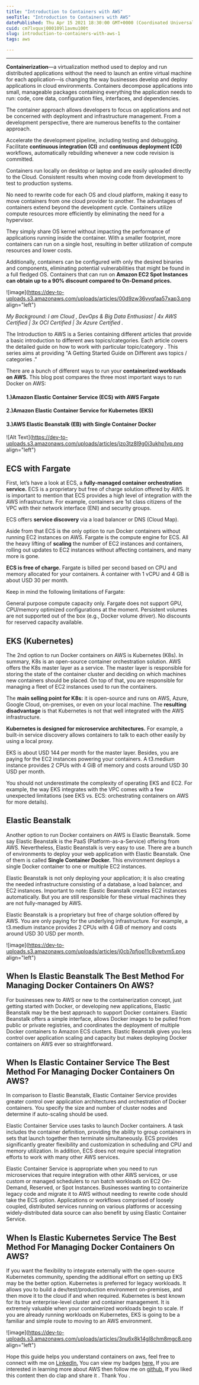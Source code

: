 ```yaml
---
title: "Introduction to Containers with AWS"
seoTitle: "Introduction to Containers with AWS"
datePublished: Thu Apr 15 2021 18:30:00 GMT+0000 (Coordinated Universal Time)
cuid: cm7lvquxj000109l1avmu100t
slug: introduction-to-containers-with-aws-1
tags: aws

---
```


---

**Containerization**—a virtualization method used to deploy and run distributed applications without the need to launch an entire virtual machine for each application—is changing the way businesses develop and deploy applications in cloud environments. Containers decompose applications into small, manageable packages containing everything the application needs to run: code, core data, configuration files, interfaces, and dependencies.

The container approach allows developers to focus on applications and not be concerned with deployment and infrastructure management. From a development perspective, there are numerous benefits to the container approach.

Accelerate the development pipeline, including testing and debugging. Facilitate **continuous integration (CI)** and **continuous deployment (CD)** workflows, automatically rebuilding whenever a new code revision is committed.

Containers run locally on desktop or laptop and are easily uploaded directly to the Cloud. Consistent results when moving code from development to test to production systems.

No need to rewrite code for each OS and cloud platform, making it easy to move containers from one cloud provider to another. The advantages of containers extend beyond the development cycle. Containers utilize compute resources more efficiently by eliminating the need for a hypervisor.

They simply share OS kernel without impacting the performance of applications running inside the container. With a smaller footprint, more containers can run on a single host, resulting in better utilization of compute resources and lower costs.

Additionally, containers can be configured with only the desired binaries and components, eliminating potential vulnerabilities that might be found in a full fledged OS. Containers that can run on **Amazon EC2 Spot Instances can obtain up to a 90% discount compared to On-Demand prices.**

![image](https://dev-to-uploads.s3.amazonaws.com/uploads/articles/00d9zw36vvqfaa57xap3.png align="left")

*My Background: I am Cloud , DevOps & Big Data Enthusiast | 4x AWS Certified | 3x OCI Certified | 3x Azure Certified .*

The Introduction to AWS is a Series containing different articles that provide a basic introduction to different aws topics/categories. Each article covers the detailed guide on how to work with particular topic/category . This series aims at providing "A Getting Started Guide on Different aws topics / categories ."

There are a bunch of different ways to run your **containerized workloads on AWS.** This blog post compares the three most important ways to run Docker on AWS:

#### 1.)Amazon Elastic Container Service (ECS) with AWS Fargate

#### 2.)Amazon Elastic Container Service for Kubernetes (EKS)

#### 3.)AWS Elastic Beanstalk (EB) with Single Container Docker

![Alt Text](https://dev-to-uploads.s3.amazonaws.com/uploads/articles/jzo3tz8l9g0i3ukhp1vp.png align="left")

## ECS with Fargate

First, let’s have a look at ECS, a **fully-managed container orchestration service.** ECS is a proprietary but free of charge solution offered by AWS. It is important to mention that ECS provides a high level of integration with the AWS infrastructure. For example, containers are 1st class citizens of the VPC with their network interface (ENI) and security groups.

ECS offers **service discovery** via a load balancer or DNS (Cloud Map).

Aside from that ECS is the only option to run Docker containers without running EC2 instances on AWS. Fargate is the compute engine for ECS. All the heavy lifting of **scaling** the number of EC2 instances and containers, rolling out updates to EC2 instances without affecting containers, and many more is gone.

**ECS is free of charge.** Fargate is billed per second based on CPU and memory allocated for your containers. A container with 1 vCPU and 4 GB is about USD 30 per month.

Keep in mind the following limitations of Fargate:

General purpose compute capacity only. Fargate does not support GPU, CPU/memory optimized configurations at the moment. Persistent volumes are not supported out of the box (e.g., Docker volume driver). No discounts for reserved capacity available.

## EKS (Kubernetes)

The 2nd option to run Docker containers on AWS is Kubernetes (K8s). In summary, K8s is an open-source container orchestration solution. AWS offers the K8s master layer as a service. The master layer is responsible for storing the state of the container cluster and deciding on which machines new containers should be placed. On top of that, you are responsible for managing a fleet of EC2 instances used to run the containers.

The **main selling point for K8s:** it is open-source and runs on AWS, Azure, Google Cloud, on-premises, or even on your local machine. The **resulting disadvantage** is that Kubernetes is not that well integrated with the AWS infrastructure.

**Kubernetes is designed for microservice architectures.** For example, a built-in service discovery allows containers to talk to each other easily by using a local proxy.

EKS is about USD 144 per month for the master layer. Besides, you are paying for the EC2 instances powering your containers. A t3.medium instance provides 2 CPUs with 4 GiB of memory and costs around USD 30 USD per month.

You should not underestimate the complexity of operating EKS and EC2. For example, the way EKS integrates with the VPC comes with a few unexpected limitations (see EKS vs. ECS: orchestrating containers on AWS for more details).

## Elastic Beanstalk

Another option to run Docker containers on AWS is Elastic Beanstalk. Some say Elastic Beanstalk is the PaaS (Platform-as-a-Service) offering from AWS. Nevertheless, Elastic Beanstalk is very easy to use. There are a bunch of environments to deploy your web application with Elastic Beanstalk. One of them is called **Single Container Docker.** This environment deploys a single Docker container to one or multiple EC2 instances.

Elastic Beanstalk is not only deploying your application; it is also creating the needed infrastructure consisting of a database, a load balancer, and EC2 instances. Important to note: Elastic Beanstalk creates EC2 instances automatically. But you are still responsible for these virtual machines they are not fully-managed by AWS.

Elastic Beanstalk is a proprietary but free of charge solution offered by AWS. You are only paying for the underlying infrastructure. For example, a t3.medium instance provides 2 CPUs with 4 GiB of memory and costs around USD 30 USD per month.

![image](https://dev-to-uploads.s3.amazonaws.com/uploads/articles/j0cb7pfjop11c8ywtvm5.png align="left")

## When Is Elastic Beanstalk The Best Method For Managing Docker Containers On AWS?

For businesses new to AWS or new to the containerization concept, just getting started with Docker, or developing new applications, Elastic Beanstalk may be the best approach to support Docker containers. Elastic Beanstalk offers a simple interface, allows Docker images to be pulled from public or private registries, and coordinates the deployment of multiple Docker containers to Amazon ECS clusters. Elastic Beanstalk gives you less control over application scaling and capacity but makes deploying Docker containers on AWS ever so straightforward.

## When Is Elastic Container Service The Best Method For Managing Docker Containers On AWS?

In comparison to Elastic Beanstalk, Elastic Container Service provides greater control over application architectures and orchestration of Docker containers. You specify the size and number of cluster nodes and determine if auto-scaling should be used.

Elastic Container Service uses tasks to launch Docker containers. A task includes the container definition, providing the ability to group containers in sets that launch together then terminate simultaneously. ECS provides significantly greater flexibility and customization in scheduling and CPU and memory utilization. In addition, ECS does not require special integration efforts to work with many other AWS services.

Elastic Container Service is appropriate when you need to run microservices that require integration with other AWS services, or use custom or managed schedulers to run batch workloads on EC2 On-Demand, Reserved, or Spot Instances. Businesses wanting to containerize legacy code and migrate it to AWS without needing to rewrite code should take the ECS option. Applications or workflows comprised of loosely coupled, distributed services running on various platforms or accessing widely-distributed data source can also benefit by using Elastic Container Service.

## When Is Elastic Kubernetes Service The Best Method For Managing Docker Containers On AWS?

If you want the flexibility to integrate externally with the open-source Kubernetes community, spending the additional effort on setting up EKS may be the better option. Kubernetes is preferred for legacy workloads. It allows you to build a dev/test/production environment on-premises, and then move it to the cloud if and when required. Kubernetes is best known for its true enterprise-level cluster and container management. It is extremely valuable when your containerized workloads begin to scale. If you are already running workloads on Kubernetes, EKS is going to be a familiar and simple route to moving to an AWS environment.

![image](https://dev-to-uploads.s3.amazonaws.com/uploads/articles/3nu6x8k14gl8chm8mgc8.png align="left")

Hope this guide helps you understand containers on aws, feel free to connect with me on [LinkedIn.](https://www.linkedin.com/in/adit-modi-2a4362191/) You can view my badges [here.](https://www.youracclaim.com/users/adit-modi/badges) If you are interested in learning more about AWS then follow me on [github.](https://github.com/AditModi) If you liked this content then do clap and share it . Thank You .